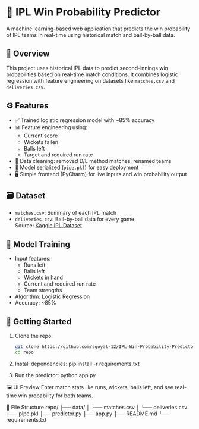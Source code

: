 # 🏏 IPL Win Probability Predictor

A machine learning-based web application that predicts the win probability of IPL teams in real-time using historical match and ball-by-ball data.

## 📌 Overview

This project uses historical IPL data to predict second-innings win probabilities based on real-time match conditions. It combines logistic regression with feature engineering on datasets like `matches.csv` and `deliveries.csv`.

## ⚙️ Features

- ✅ Trained logistic regression model with ~85% accuracy
- 📊 Feature engineering using:
  - Current score
  - Wickets fallen
  - Balls left
  - Target and required run rate
- 🧹 Data cleaning: removed D/L method matches, renamed teams
- 💾 Model serialized (`pipe.pkl`) for easy deployment
- 🖥️ Simple frontend (PyCharm) for live inputs and win probability output

## 🗃️ Dataset

- `matches.csv`: Summary of each IPL match  
- `deliveries.csv`: Ball-by-ball data for every game  
Source: [Kaggle IPL Dataset](https://www.kaggle.com/datasets)

## 🧠 Model Training

- Input features:
  - Runs left
  - Balls left
  - Wickets in hand
  - Current and required run rate
  - Team strengths
- Algorithm: Logistic Regression
- Accuracy: ~85%

## 🚀 Getting Started

1. Clone the repo:
   ```bash
   git clone https://github.com/sgoyal-12/IPL-Win-Probability-Predictor.git
   cd repo
2. Install dependencies:
   pip install -r requirements.txt
   
3. Run the predictor:
    python app.py
   
🖼️ UI Preview
Enter match stats like runs, wickets, balls left, and see real-time win probability for both teams. 

📁 File Structure
repo/
├── data/
│   ├── matches.csv
│   └── deliveries.csv
├── pipe.pkl
├── predictor.py
├── app.py
├── README.md
└── requirements.txt

   
